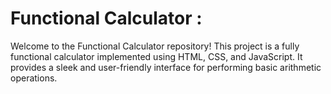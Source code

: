# Functional Calculator :

Welcome to the Functional Calculator repository! This project is a fully functional calculator implemented using HTML, CSS, and JavaScript. It provides a sleek and user-friendly interface for performing basic arithmetic operations.
